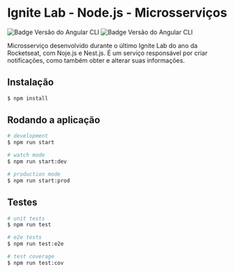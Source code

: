 # Ignite Lab - Node.js - Microsserviços

![Badge Versão do Angular CLI](https://img.shields.io/badge/Node.js-v18.12.0.-blue)
![Badge Versão do Angular CLI](https://img.shields.io/badge/Nest.js-v9.1.5.-blue)

Microsserviço desenvolvido durante o último Ignite Lab do ano da Rocketseat, com Noje.js e Nest.js. É um serviço responsável por criar notificações, como também obter e alterar suas informações.

## Instalação

```bash
$ npm install
```

## Rodando a aplicação

```bash
# development
$ npm run start

# watch mode
$ npm run start:dev

# production mode
$ npm run start:prod
```

## Testes

```bash
# unit tests
$ npm run test

# e2e tests
$ npm run test:e2e

# test coverage
$ npm run test:cov
```
